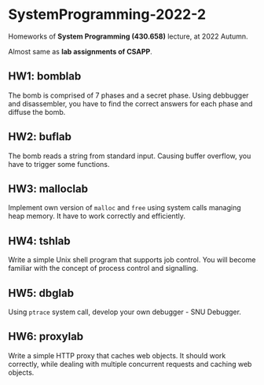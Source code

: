 # SystemProgramming-2022-2

Homeworks of **System Programming (430.658)** lecture, at 2022 Autumn.

Almost same as **lab assignments of CSAPP**.

## HW1: bomblab

The bomb is comprised of 7 phases and a secret phase. Using debbugger and disassembler, you have to find the correct answers for each phase and diffuse the bomb.

## HW2: buflab

The bomb reads a string from standard input. Causing buffer overflow, you have to trigger some functions.

## HW3: malloclab

Implement own version of `malloc` and `free` using system calls managing heap memory. It have to work correctly and efficiently.

## HW4: tshlab

Write a simple Unix shell program that supports job control. You will become familiar with the concept of process control and signalling.

## HW5: dbglab

Using `ptrace` system call, develop your own debugger - SNU Debugger.

## HW6: proxylab

Write a simple HTTP proxy that caches web objects. It should work correctly, while dealing with multiple concurrent requests and caching web objects.